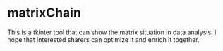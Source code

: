 # matrixChain
This is a tkinter tool that can show the matrix situation in data analysis. I hope that interested sharers can optimize it and enrich it together.
